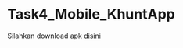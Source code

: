 # Task4_Mobile_KhuntApp
Silahkan download apk <a href="https://drive.google.com/file/d/1XP0oMQ_gDaDuB1D8aZbHqqF0fRseorei/view">disini</a>
